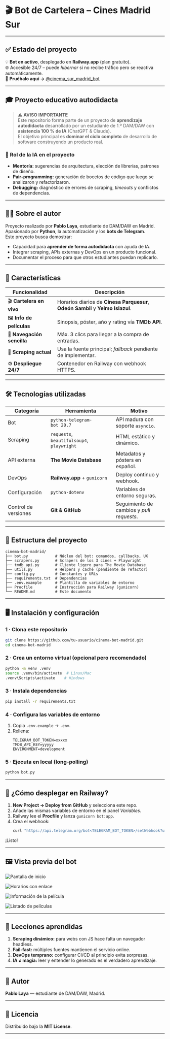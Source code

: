# 🎬 Bot de Cartelera – Cines Madrid Sur

---

## ✅ Estado del proyecto

💡 **Bot en activo**, desplegado en **Railway.app** (plan gratuito).\
🌐 Accesible 24/7 – puede *hibernar* si no recibe tráfico pero se reactiva automáticamente.\
🔗 **Pruébalo aquí →** [@cinema\_sur\_madrid\_bot](https://t.me/cinema_sur_madrid_bot)

---

## 🎓 Proyecto educativo autodidacta

> **⚠️ AVISO IMPORTANTE**\
> Este repositorio forma parte de un proyecto de **aprendizaje autodidacta** desarrollado por un estudiante de 1.º DAM/DAW con **asistencia 100 % de IA** (ChatGPT & Claude).\
> El objetivo principal es **dominar el ciclo completo** de desarrollo de software construyendo un producto real.

### 🤖 Rol de la IA en el proyecto

- **Mentoría:** sugerencias de arquitectura, elección de librerías, patrones de diseño.
- **Pair‑programming:** generación de bocetos de código que luego se analizaron y refactorizaron.
- **Debugging:** diagnóstico de errores de scraping, *timeouts* y conflictos de dependencias.


---

## 👨‍🎓 Sobre el autor

Proyecto realizado por **Pablo Laya**, estudiante de DAM/DAW en Madrid.\
Apasionado por **Python**, la automatización y los **bots de Telegram**.\
Este proyecto busca demostrar:

- Capacidad para **aprender de forma autodidacta** con ayuda de IA.
- Integrar scraping, APIs externas y DevOps en un producto funcional.
- Documentar el proceso para que otros estudiantes puedan replicarlo.

---

## 🚀 Características

| Funcionalidad              | Descripción                                                                     |
| -------------------------- | ------------------------------------------------------------------------------- |
| 🎬 **Cartelera en vivo**   | Horarios diarios de **Cinesa Parquesur**, **Odeón Sambil** y **Yelmo Islazul**. |
| 🖼️ **Info de películas**  | Sinopsis, póster, año y rating vía **TMDb API**.                                |
| 🧭 **Navegación sencilla** | Máx. 3 clics para llegar a la compra de entradas.                               |
| 🔄 **Scraping actual**     | Usa la fuente principal; *fallback* pendiente de implementar.                   |
| ⚙️ **Despliegue 24/7**     | Contenedor en Railway con webhook HTTPS.                                        |

---

## 🛠️ Tecnologías utilizadas

| Categoría            | Herramienta                                | Motivo                                    |
| -------------------- | ------------------------------------------ | ----------------------------------------- |
| Bot                  | `python-telegram-bot 20.7`                 | API madura con soporte `asyncio`.         |
| Scraping             | `requests`, `beautifulsoup4`, `playwright` | HTML estático y dinámico.                 |
| API externa          | **The Movie Database**                     | Metadatos y pósters en español.           |
| DevOps               | **Railway.app** + `gunicorn`               | Deploy continuo y webhook.                |
| Configuración        | `python-dotenv`                            | Variables de entorno seguras.             |
| Control de versiones | **Git & GitHub**                           | Seguimiento de cambios y *pull requests*. |

---

## 📁 Estructura del proyecto

```text
cinema-bot-madrid/
├── bot.py            # Núcleo del bot: comandos, callbacks, UX
├── scrapers.py       # Scrapers de los 3 cines + Playwright
├── tmdb_api.py       # Cliente ligero para The Movie Database
├── utils.py          # Helpers y caché (pendiente de refactor)
├── config.py         # Constantes y URLs
├── requirements.txt  # Dependencias
├── .env.example      # Plantilla de variables de entorno
├── Procfile          # Instrucción para Railway (gunicorn)
└── README.md         # Este documento
```

---

## 🖥️ Instalación y configuración

### 1 · Clona este repositorio

```bash
git clone https://github.com/tu-usuario/cinema-bot-madrid.git
cd cinema-bot-madrid
```

### 2 · Crea un entorno virtual (opcional pero recomendado)

```bash
python -m venv .venv
source .venv/bin/activate  # Linux/Mac
.venv\Scripts\activate    # Windows
```

### 3 · Instala dependencias

```bash
pip install -r requirements.txt
```

### 4 · Configura las variables de entorno

1. Copia `.env.example` → `.env`.
2. Rellena:
   ```
   TELEGRAM_BOT_TOKEN=xxxxx
   TMDB_API_KEY=yyyyy
   ENVIRONMENT=development
   ```

### 5 · Ejecuta en local (long‑polling)

```bash
python bot.py
```

---

## 📡 ¿Cómo desplegar en Railway?

1. **New Project → Deploy from GitHub** y selecciona este repo.
2. Añade las mismas variables de entorno en el panel *Variables*.
3. Railway lee el **Procfile** y lanza `gunicorn bot:app`.
4. Crea el webhook:
   ```bash
   curl "https://api.telegram.org/bot<TELEGRAM_BOT_TOKEN>/setWebhook?url=https://<APP>.railway.app/"
   ```

¡Listo!

---

## 🖼️ Vista previa del bot

![Pantalla de inicio](/images/cine_inicio.png)

![Horarios con enlace](/images/horario_link.png)

![Información de la película](/images/info.png)

![Listado de películas](/images/pelis.png)


---

## 📝 Lecciones aprendidas

1. **Scraping dinámico:** para webs con JS hace falta un navegador headless.
2. **Fail‑fast:** múltiples fuentes mantienen el servicio online.
3. **DevOps temprano:** configurar CI/CD al principio evita sorpresas.
4. **IA ≠ magia:** leer y entender lo generado es el verdadero aprendizaje.

---

## 👤 Autor

**Pablo Laya** — estudiante de DAM/DAW, Madrid.

---

## 📜 Licencia

Distribuido bajo la **MIT License**.

---

